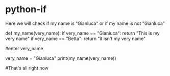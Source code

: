 # python-if
Here we will check if my name is "Gianluca" or if my name is not "Gianluca"


def my_name(very_name):
  if very_name == "Gianluca":
  return "This is my very name"
  if very_name == "Betta":
  return "it isn't my very name"
  
  #enter very_name
  
  very_name = "Gianluca"
  print(my_name(very_name))
  
  #That's all right now
